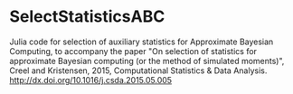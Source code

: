 # SelectStatisticsABC
Julia code for selection of auxiliary statistics for Approximate Bayesian Computing, to accompany the paper "On selection of statistics for approximate Bayesian computing (or the method of simulated moments)", Creel and Kristensen, 2015, Computational Statistics & Data Analysis. http://dx.doi.org/10.1016/j.csda.2015.05.005
